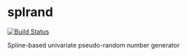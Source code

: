 # splrand

[![Build Status](https://travis-ci.org/itsluanayall/splrand.svg?branch=master)](https://travis-ci.org/itsluanayall/splrand)

Spline-based univariate pseudo-random number generator
